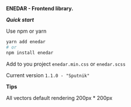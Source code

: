 **ENEDAR - Frontend library.**

_**Quick start**_

Use npm or yarn 
```bash
yarn add enedar
# or 
npm install enedar
```

Add to you project `enedar.min.css` or `enedar.scss`

Current version `1.1.0 - "Sputnik"`

**Tips**

All vectors default rendering 200px * 200px